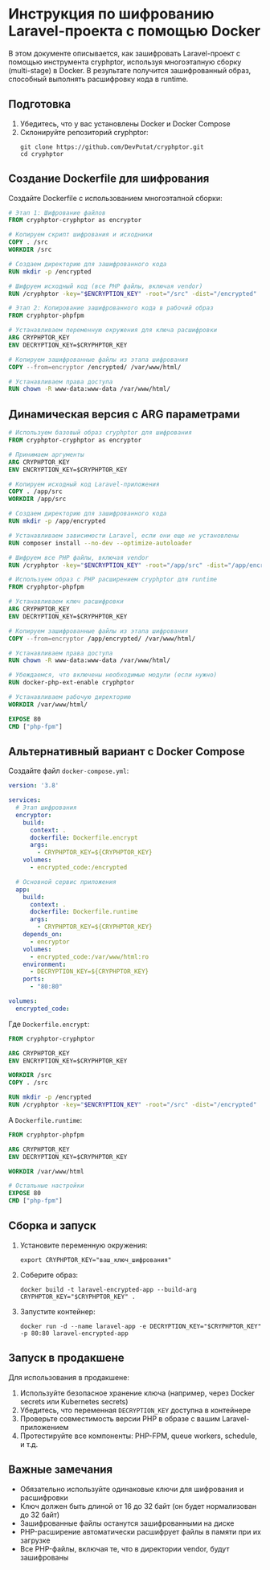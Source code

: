 # Инструкция по шифрованию Laravel-проекта с помощью Docker

В этом документе описывается, как зашифровать Laravel-проект с помощью инструмента cryphptor, используя многоэтапную сборку (multi-stage) в Docker. В результате получится зашифрованный образ, способный выполнять расшифровку кода в runtime.

## Подготовка

1. Убедитесь, что у вас установлены Docker и Docker Compose
2. Склонируйте репозиторий cryphptor:
   ```
   git clone https://github.com/DevPutat/cryphptor.git
   cd cryphptor
   ```

## Создание Dockerfile для шифрования

Создайте Dockerfile с использованием многоэтапной сборки:

```Dockerfile
# Этап 1: Шифрование файлов
FROM cryphptor-cryphptor as encryptor

# Копируем скрипт шифрования и исходники
COPY . /src
WORKDIR /src

# Создаем директорию для зашифрованного кода
RUN mkdir -p /encrypted

# Шифруем исходный код (все PHP файлы, включая vendor)
RUN /cryphptor -key="$ENCRYPTION_KEY" -root="/src" -dist="/encrypted"

# Этап 2: Копирование зашифрованного кода в рабочий образ
FROM cryphptor-phpfpm

# Устанавливаем переменную окружения для ключа расшифровки
ARG CRYPHPTOR_KEY
ENV DECRYPTION_KEY=$CRYPHPTOR_KEY

# Копируем зашифрованные файлы из этапа шифрования
COPY --from=encryptor /encrypted/ /var/www/html/

# Устанавливаем права доступа
RUN chown -R www-data:www-data /var/www/html/
```

## Динамическая версия с ARG параметрами

```Dockerfile
# Используем базовый образ cryphptor для шифрования
FROM cryphptor-cryphptor as encryptor

# Принимаем аргументы
ARG CRYPHPTOR_KEY
ENV ENCRYPTION_KEY=$CRYPHPTOR_KEY

# Копируем исходный код Laravel-приложения
COPY . /app/src
WORKDIR /app/src

# Создаем директорию для зашифрованного кода
RUN mkdir -p /app/encrypted

# Устанавливаем зависимости Laravel, если они еще не установлены
RUN composer install --no-dev --optimize-autoloader

# Шифруем все PHP файлы, включая vendor
RUN /cryphptor -key="$ENCRYPTION_KEY" -root="/app/src" -dist="/app/encrypted"

# Используем образ с PHP расширением cryphptor для runtime
FROM cryphptor-phpfpm

# Устанавливаем ключ расшифровки
ARG CRYPHPTOR_KEY
ENV DECRYPTION_KEY=$CRYPHPTOR_KEY

# Копируем зашифрованные файлы из этапа шифрования
COPY --from=encryptor /app/encrypted/ /var/www/html/

# Устанавливаем права доступа
RUN chown -R www-data:www-data /var/www/html/

# Убеждаемся, что включены необходимые модули (если нужно)
RUN docker-php-ext-enable cryphptor

# Устанавливаем рабочую директорию
WORKDIR /var/www/html/

EXPOSE 80
CMD ["php-fpm"]
```

## Альтернативный вариант с Docker Compose

Создайте файл `docker-compose.yml`:

```yaml
version: '3.8'

services:
  # Этап шифрования
  encryptor:
    build:
      context: .
      dockerfile: Dockerfile.encrypt
      args:
        - CRYPHPTOR_KEY=${CRYPHPTOR_KEY}
    volumes:
      - encrypted_code:/encrypted

  # Основной сервис приложения
  app:
    build:
      context: .
      dockerfile: Dockerfile.runtime
      args:
        - CRYPHPTOR_KEY=${CRYPHPTOR_KEY}
    depends_on:
      - encryptor
    volumes:
      - encrypted_code:/var/www/html:ro
    environment:
      - DECRYPTION_KEY=${CRYPHPTOR_KEY}
    ports:
      - "80:80"

volumes:
  encrypted_code:
```

Где `Dockerfile.encrypt`:

```Dockerfile
FROM cryphptor-cryphptor

ARG CRYPHPTOR_KEY
ENV ENCRYPTION_KEY=$CRYPHPTOR_KEY

WORKDIR /src
COPY . /src

RUN mkdir -p /encrypted
RUN /cryphptor -key="$ENCRYPTION_KEY" -root="/src" -dist="/encrypted"
```

А `Dockerfile.runtime`:

```Dockerfile
FROM cryphptor-phpfpm

ARG CRYPHPTOR_KEY
ENV DECRYPTION_KEY=$CRYPHPTOR_KEY

WORKDIR /var/www/html

# Остальные настройки
EXPOSE 80
CMD ["php-fpm"]
```

## Сборка и запуск

1. Установите переменную окружения:
   ```
   export CRYPHPTOR_KEY="ваш_ключ_шифрования"
   ```

2. Соберите образ:
   ```
   docker build -t laravel-encrypted-app --build-arg CRYPHPTOR_KEY="$CRYPHPTOR_KEY" .
   ```

3. Запустите контейнер:
   ```
   docker run -d --name laravel-app -e DECRYPTION_KEY="$CRYPHPTOR_KEY" -p 80:80 laravel-encrypted-app
   ```

## Запуск в продакшене

Для использования в продакшене:

1. Используйте безопасное хранение ключа (например, через Docker secrets или Kubernetes secrets)
2. Убедитесь, что переменная `DECRYPTION_KEY` доступна в контейнере
3. Проверьте совместимость версии PHP в образе с вашим Laravel-приложением
4. Протестируйте все компоненты: PHP-FPM, queue workers, schedule, и т.д.

## Важные замечания

- Обязательно используйте одинаковые ключи для шифрования и расшифровки
- Ключ должен быть длиной от 16 до 32 байт (он будет нормализован до 32 байт)
- Зашифрованные файлы останутся зашифрованными на диске
- PHP-расширение автоматически расшифрует файлы в памяти при их загрузке
- Все PHP-файлы, включая те, что в директории vendor, будут зашифрованы